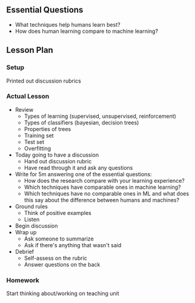 ## Essential Questions

- What techniques help humans learn best?
- How does human learning compare to machine learning?

## Lesson Plan

### Setup

Printed out discussion rubrics

### Actual Lesson

- Review
    - Types of learning (supervised, unsupervised, reinforcement)
    - Types of classifiers (bayesian, decision trees)
    - Properties of trees
    - Training set
    - Test set
    - Overfitting
- Today going to have a discussion
    - Hand out discussion rubric
    - Have read through it and ask any questions
- Write for 5m answering one of the essential questions:
    - How does the research compare with your learning experience?
    - Which techniques have comparable ones in machine learning?
     - Which techniques have no comparable ones in ML and what does this say
       about the difference between humans and machines?
- Ground rules
    - Think of positive examples
    - Listen
- Begin discussion
- Wrap up
    - Ask someone to summarize
    - Ask if there's anything that wasn't said
- Debrief
    - Self-assess on the rubric
    - Answer questions on the back

### Homework

Start thinking about/working on teaching unit
